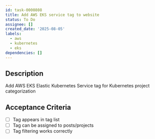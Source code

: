 ```yaml
---
id: task-0000808
title: Add AWS EKS service tag to website
status: To Do
assignee: []
created_date: '2025-08-05'
labels:
  - aws
  - kubernetes
  - eks
dependencies: []
---
```


## Description

Add AWS EKS Elastic Kubernetes Service tag for Kubernetes project categorization

## Acceptance Criteria

- [ ] Tag appears in tag list
- [ ] Tag can be assigned to posts/projects
- [ ] Tag filtering works correctly
